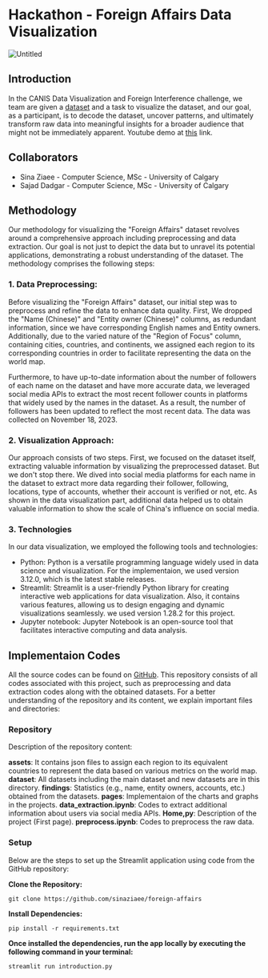 # Hackathon - Foreign Affairs Data Visualization

![Untitled](https://github.com/sinaziaee/foreign-affairs/assets/47991444/9d509efb-45f3-48a7-b6b6-6f326d14bcdc)
## Introduction

In the CANIS Data Visualization and Foreign Interference challenge, we team are given a  [dataset](https://kaggle.com/datasets/26d46af7be53af51e042cf9abc377731d0d53faec0a4cf713ffbf5dca3c364dc)  and a task to visualize the dataset, and our goal, as a participant, is to decode the dataset, uncover patterns, and ultimately transform raw data into meaningful insights for a broader audience that might not be immediately apparent. Youtube demo at [this](https://www.youtube.com/watch?v=a0qAAQyfE0o) link.

## Collaborators

* Sina Ziaee - Computer Science, MSc - University of Calgary
* Sajad Dadgar - Computer Science, MSc - University of Calgary

## Methodology

Our methodology for visualizing the "Foreign Affairs" dataset revolves around a comprehensive approach including preprocessing and data extraction. Our goal is not just to depict the data but to unravel its potential applications, demonstrating a robust understanding of the dataset. The methodology comprises the following steps:


###  1. Data Preprocessing:

Before visualizing the "Foreign Affairs" dataset, our initial step was to preprocess and refine the data to enhance data quality. First, We dropped the "Name (Chinese)" and "Entity owner (Chinese)" columns, as redundant information, since we have corresponding English names and Entity owners. Additionally, due to the varied nature of the "Region of Focus" column, containing cities, countries, and continents, we assigned each region to its corresponding countries in order to facilitate representing the data on the world map.

Furthermore, to have up-to-date information about the number of followers of each name on the dataset and have more accurate data, we leveraged social media APIs to extract the most recent follower counts in platforms that widely used by the names in the dataset. As a result, the number of followers has been updated to reflect the most recent data. The data was collected on November 18, 2023.

### 2. Visualization Approach:

Our approach consists of two steps. First, we focused on the dataset itself, extracting valuable information by visualizing the preprocessed dataset. But we don't stop there. We dived into social media platforms for each name in the dataset to extract more data regarding their follower, following, locations, type of accounts, whether their account is verified or not, etc. As shown in the data visualization part, additional data helped us to obtain valuable information to show the scale of China's influence on social media.

### 3. Technologies

In our data visualization, we employed the following tools and technologies:
* Python: Python is a versatile programming language widely used in data science and visualization. For the implementaion, we used version 3.12.0, which is the latest stable releases.
* Streamlit: Streamlit is a user-friendly Python library for creating interactive web applications for data visualization. Also, it contains various features, allowing us to design engaging and dynamic visualizations seamlessly. we used version 1.28.2 for this project.
* Jupyter notebook: Jupyter Notebook is an open-source tool that facilitates interactive computing and data analysis.

## Implementaion Codes

All the source codes can be found on  [GitHub](https://github.com/sinaziaee/foreign-affairs). This repository consists of all codes associated with this project, such as preprocessing and data extraction codes along with the obtained datasets. For a better understanding of the repository and its content, we explain important files and directories:

### Repository

Description of the repository content:

**assets**: It contains json files to assign each region to its equivalent countries to represent the data based on various metrics on the world map.
**dataset**: All datasets including the main dataset and new datasets are in this directory.
**findings**: Statistics (e.g., name, entity owners, accounts, etc.) obtained from the datasets.
**pages**: Implementaion of the charts and graphs in the projects.
**data_extraction.ipynb**: Codes to extract additional information about users via social media APIs.
**Home,py**: Description of the project (First page).
**preprocess.ipynb**: Codes to preprocess the raw data.

### Setup

Below are the steps to set up the Streamlit application using code from the GitHub repository:

**Clone the Repository:**

`git clone https://github.com/sinaziaee/foreign-affairs`

**Install Dependencies:**

`pip install -r requirements.txt`

**Once installed the dependencies, run the app locally by executing the following command in your terminal:**

`streamlit run introduction.py`
